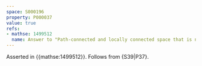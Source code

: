 ```yaml
---
space: S000196
property: P000037
value: true
refs:
- mathse: 1499512
  name: Answer to "Path-connected and locally connected space that is not locally path-connected"
---
```


Asserted in {{mathse:1499512}}.
Follows from {S39|P37}.
